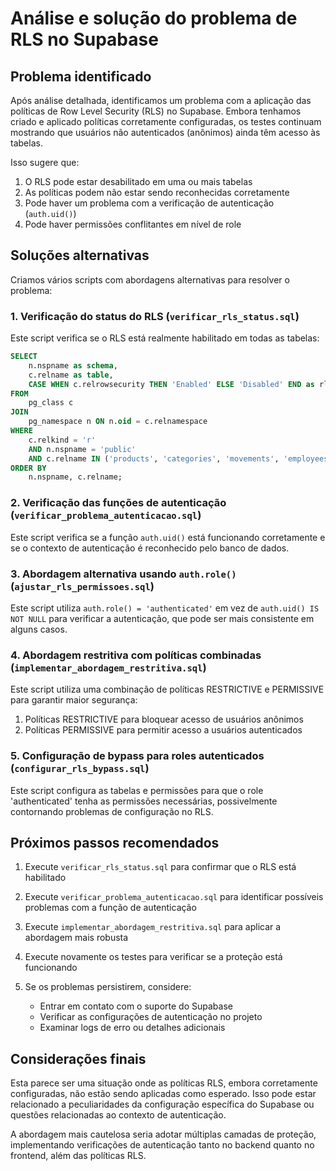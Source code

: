 # Análise e solução do problema de RLS no Supabase

## Problema identificado

Após análise detalhada, identificamos um problema com a aplicação das políticas de Row Level Security (RLS) no Supabase. Embora tenhamos criado e aplicado políticas corretamente configuradas, os testes continuam mostrando que usuários não autenticados (anônimos) ainda têm acesso às tabelas.

Isso sugere que:

1. O RLS pode estar desabilitado em uma ou mais tabelas
2. As políticas podem não estar sendo reconhecidas corretamente
3. Pode haver um problema com a verificação de autenticação (`auth.uid()`)
4. Pode haver permissões conflitantes em nível de role

## Soluções alternativas

Criamos vários scripts com abordagens alternativas para resolver o problema:

### 1. Verificação do status do RLS (`verificar_rls_status.sql`)

Este script verifica se o RLS está realmente habilitado em todas as tabelas:

```sql
SELECT 
    n.nspname as schema,
    c.relname as table,
    CASE WHEN c.relrowsecurity THEN 'Enabled' ELSE 'Disabled' END as rls_status
FROM 
    pg_class c
JOIN 
    pg_namespace n ON n.oid = c.relnamespace
WHERE 
    c.relkind = 'r' 
    AND n.nspname = 'public' 
    AND c.relname IN ('products', 'categories', 'movements', 'employees')
ORDER BY 
    n.nspname, c.relname;
```

### 2. Verificação das funções de autenticação (`verificar_problema_autenticacao.sql`)

Este script verifica se a função `auth.uid()` está funcionando corretamente e se o contexto de autenticação é reconhecido pelo banco de dados.

### 3. Abordagem alternativa usando `auth.role()` (`ajustar_rls_permissoes.sql`)

Este script utiliza `auth.role() = 'authenticated'` em vez de `auth.uid() IS NOT NULL` para verificar a autenticação, que pode ser mais consistente em alguns casos.

### 4. Abordagem restritiva com políticas combinadas (`implementar_abordagem_restritiva.sql`)

Este script utiliza uma combinação de políticas RESTRICTIVE e PERMISSIVE para garantir maior segurança:

1. Políticas RESTRICTIVE para bloquear acesso de usuários anônimos
2. Políticas PERMISSIVE para permitir acesso a usuários autenticados

### 5. Configuração de bypass para roles autenticados (`configurar_rls_bypass.sql`)

Este script configura as tabelas e permissões para que o role 'authenticated' tenha as permissões necessárias, possivelmente contornando problemas de configuração no RLS.

## Próximos passos recomendados

1. Execute `verificar_rls_status.sql` para confirmar que o RLS está habilitado

2. Execute `verificar_problema_autenticacao.sql` para identificar possíveis problemas com a função de autenticação

3. Execute `implementar_abordagem_restritiva.sql` para aplicar a abordagem mais robusta

4. Execute novamente os testes para verificar se a proteção está funcionando

5. Se os problemas persistirem, considere:
   - Entrar em contato com o suporte do Supabase
   - Verificar as configurações de autenticação no projeto
   - Examinar logs de erro ou detalhes adicionais

## Considerações finais

Esta parece ser uma situação onde as políticas RLS, embora corretamente configuradas, não estão sendo aplicadas como esperado. Isso pode estar relacionado a peculiaridades da configuração específica do Supabase ou questões relacionadas ao contexto de autenticação.

A abordagem mais cautelosa seria adotar múltiplas camadas de proteção, implementando verificações de autenticação tanto no backend quanto no frontend, além das políticas RLS. 